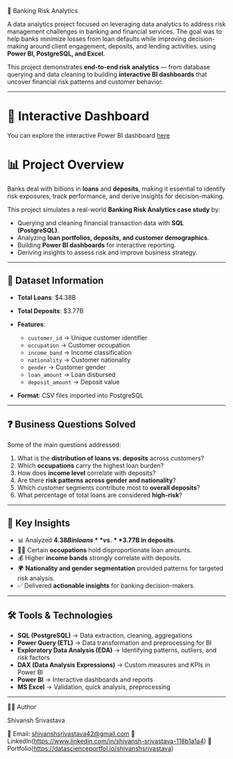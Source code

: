  🏦 Banking Risk Analytics  

A data analytics project focused on leveraging data analytics to address risk management challenges in banking and financial services. The goal was to help banks minimize losses from loan defaults while improving decision-making around client engagement, deposits, and lending activities. using **Power BI, PostgreSQL, and Excel**.  

This project demonstrates **end-to-end risk analytics** — from database querying and data cleaning to building **interactive BI dashboards** that uncover financial risk patterns and customer behavior.  

---

# 🔗 Interactive Dashboard
You can explore the interactive Power BI dashboard [here](https://app.powerbi.com/view?r=eyJrIjoiZGIxYzJjOWYtNTM3Ni00ODgwLTk4ZDItZTQ2MzM2NTc4MjYxIiwidCI6ImRhZmY5YmFjLWRlOTQtNDYzYy1iMzFhLWI0NTFiMWFlMzMwOCJ9&pageName=cec252c6edbfe028566f)


# 📊 Project Overview  

Banks deal with billions in **loans** and **deposits**, making it essential to identify risk exposures, track performance, and derive insights for decision-making.  

This project simulates a real-world **Banking Risk Analytics case study** by:  
- Querying and cleaning financial transaction data with **SQL (PostgreSQL)**.  
- Analyzing **loan portfolios, deposits, and customer demographics**.  
- Building **Power BI dashboards** for interactive reporting.  
- Deriving insights to assess risk and improve business strategy.  

---

## 📂 Dataset Information  

- **Total Loans**: $4.38B  
- **Total Deposits**: $3.77B  
- **Features**:  
  - `customer_id` → Unique customer identifier  
  - `occupation` → Customer occupation  
  - `income_band` → Income classification  
  - `nationality` → Customer nationality  
  - `gender` → Customer gender  
  - `loan_amount` → Loan disbursed  
  - `deposit_amount` → Deposit value  

- **Format**: CSV files imported into PostgreSQL  

---


## ❓ Business Questions Solved  

Some of the main questions addressed:  
1. What is the **distribution of loans vs. deposits** across customers?  
2. Which **occupations** carry the highest loan burden?  
3. How does **income level** correlate with deposits?  
4. Are there **risk patterns across gender and nationality**?  
5. Which customer segments contribute most to **overall deposits**?  
6. What percentage of total loans are considered **high-risk**?  

---

## 🚀 Key Insights  

- 📊 Analyzed **$4.38B in loans** vs. **$3.77B in deposits**.  
- 👨‍💼 Certain **occupations** hold disproportionate loan amounts.  
- 💰 Higher **income bands** strongly correlate with deposits.  
- 🌍 **Nationality and gender segmentation** provided patterns for targeted risk analysis.  
- ✅ Delivered **actionable insights** for banking decision-makers.  

---

## 🛠️ Tools & Technologies  

- **SQL (PostgreSQL)** → Data extraction, cleaning, aggregations  
- **Power Query (ETL)** → Data transformation and preprocessing for BI  
- **Exploratory Data Analysis (EDA)** → Identifying patterns, outliers, and risk factors  
- **DAX (Data Analysis Expressions)** → Custom measures and KPIs in Power BI  
- **Power BI** → Interactive dashboards and reports  
- **MS Excel** → Validation, quick analysis, preprocessing

---

👨‍💻 Author

Shivansh Srivastava

📧 Email: shivanshsrivastava42@gmail.com
🔗 LinkedIn(https://www.linkedin.com/in/shivansh-srivastava-118b1a1a4)
🔗 Portfolio(https://datascienceportfol.io/shivanshsrivastava)
  
